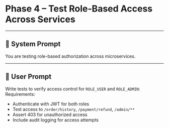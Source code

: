 # Phase 4 – Test Role-Based Access Across Services

---

## 🧠 System Prompt

You are testing role-based authorization across microservices.

---

## 💬 User Prompt

Write tests to verify access control for `ROLE_USER` and `ROLE_ADMIN`:  
Requirements:
- Authenticate with JWT for both roles
- Test access to `/order/history`, `/payment/refund`, `/admin/**`
- Assert 403 for unauthorized access
- Include audit logging for access attempts